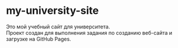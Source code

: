 # my-university-site

Это мой учебный сайт для университета.  
Проект создан для выполнения задания по созданию веб-сайта и загрузке на GitHub Pages.
